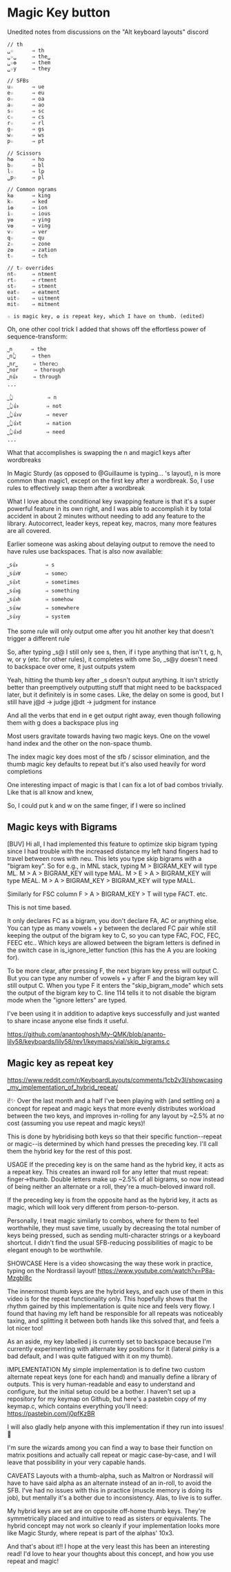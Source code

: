 # Magic Key button
Unedited notes from discussions on the "Alt keyboard layouts" discord 


    // th
    ␣☆      ⇒ th
    ␣☆␣     ⇒ the␣
    ␣☆✪     ⇒ them
    ␣☆y     ⇒ they

    // SFBs
    u☆      ⇒ ue
    e☆      ⇒ eu
    o☆      ⇒ oa
    a☆      ⇒ ao
    s☆      ⇒ sc
    c☆      ⇒ cs
    r☆      ⇒ rl
    g☆      ⇒ gs
    w☆      ⇒ ws
    p☆      ⇒ pt

    // Scissors
    h✪      ⇒ ho
    b☆      ⇒ bl
    l☆      ⇒ lp
    ␣p☆     ⇒ pl

    // Common ngrams
    k✪      ⇒ king
    k☆      ⇒ ked
    i✪      ⇒ ion
    i☆      ⇒ ious
    y✪      ⇒ ying
    v✪      ⇒ ving
    v☆      ⇒ ver
    q☆      ⇒ qu
    z☆      ⇒ zone
    z✪      ⇒ zation
    t☆      ⇒ tch

    // t☆ overrides
    nt☆     ⇒ ntment
    rt☆     ⇒ rtment
    st☆     ⇒ stment
    eat☆    ⇒ eatment
    uit☆    ⇒ uitment
    mit☆    ⇒ mitment

    ☆ is magic key, ✪ is repeat key, which I have on thumb. (edited)





Oh, one other cool trick I added that shows off the effortless power of sequence-transform:

    ⎵n      ⇒ the
    ⎵n👆     ⇒ then
    ⎵nr⎵     ⇒ there◯
    ⎵nor     ⇒ thorough
    ⎵n👍     ⇒ through
    ...

    ⎵👆           ⇒ n
    ⎵👆👍         ⇒ not
    ⎵👆👍v        ⇒ never
    ⎵👆👍t        ⇒ nation
    ⎵👆👍d        ⇒ need
    ...

What that accomplishes is swapping the n and magic1 keys after wordbreaks


In Magic Sturdy (as opposed to @Guillaume is typing... 's layout), n is more common than magic1, except on the first key after a wordbreak.
So, I use rules to effectively swap them after a wordbreak


What I love about the conditional key swapping feature is that it's a super powerful feature in its own right, and I was able to accomplish it by total accident in about 2 minutes without needing to add any feature to the library.
Autocorrect, leader keys, repeat key, macros, many more features are all covered.

Earlier someone was asking about delaying output to remove the need to have rules use backspaces. That is also now available:

    ⎵s👍         ⇒ s
    ⎵s👍∀        ⇒ some◯
    ⎵s👍t        ⇒ sometimes
    ⎵s👍g        ⇒ something
    ⎵s👍h        ⇒ somehow
    ⎵s👍w        ⇒ somewhere
    ⎵s👍y        ⇒ system


The some rule will only output ome after you hit another key that doesn't trigger a different rule`

So, after typing _s@ I still only see s, then, if i type anything that isn't t, g, h, w, or y (etc. for other rules), it completes with ome
So, _s@y doesn't need to backspace over ome, it just outputs ystem


Yeah, hitting the thumb key after _s doesn't output anything. It isn't strictly better than preemptively outputting stuff that might need to be backspaced later, but it definitely is in some cases. Like, the delay on some is good, but I still have 
    j@d -> judge
    j@dt -> judgment
    for instance

And all the verbs that end in e get output right away, even though following them with g does a backspace plus ing



Most users gravitate towards having two magic keys. One on the vowel hand index and the other on the non-space thumb.


The index magic key does most of the sfb / scissor elimination, and the thumb magic key defaults to repeat but it's also used heavily for word completions


One interesting impact of magic is that I can fix a lot of bad combos trivially. Like that is all know and knew,


So, I could put k and w on the same finger, if I were so inclined




## Magic keys with Bigrams

[BUV]
Hi all, I had implemented this feature to optimize skip bigram typing since I had trouble with the increased distance my left hand fingers had to travel between rows with neu. This lets you type skip bigrams with a "bigram key". So for e.g., in MNL stack, typing
    M > BIGRAM_KEY will type ML.
    M > A > BIGRAM_KEY will type MAL.
    M > E > A > BIGRAM_KEY will type MEAL.
    M > A > BIGRAM_KEY > BIGRAM_KEY will type MALL.

Similarly for FSC column
    F > A > BIGRAM_KEY > T will type FACT.
    etc.


This is not time based.

It only declares FC as a bigram, you don't declare FA, AC or anything else. You can type as many vowels + y between the declared FC pair while still keeping the output of the bigram key to C, so you can type FAC, FOC, FEC, FEEC etc.. Which keys are allowed between the bigram letters is defined in the switch case in is_ignore_letter function (this has the A you are looking for).

To be more clear, after pressing F, the next bigram key press will output C. But you can type any number of vowels + y after F and the bigram key will still output C. When you type F it enters the "skip_bigram_mode" which sets the output of the bigram key to C. Iine 114 tells it to not disable the bigram mode when the "ignore letters" are typed.


I've been using it in addition to adaptive keys successfully and just wanted to share incase anyone else finds it useful.

https://github.com/anantoghosh/My-QMK/blob/ananto-lily58/keyboards/lily58/rev1/keymaps/vial/skip_bigrams.c


## Magic key as repeat key
https://www.reddit.com/r/KeyboardLayouts/comments/1cb2v3l/showcasing_my_implementation_of_hybrid_repeat/

i!✨ Over the last month and a half I've been playing with (and settling on) a concept for repeat and magic keys that more evenly distributes workload between the two keys, and improves in-rolling for any layout by ~2.5% at no cost (assuming you use repeat and magic keys)!

This is done by hybridising both keys so that their specific function--repeat or magic--is determined by which hand presses the preceding key. I'll call them the hybrid key for the rest of this post.

USAGE
If the preceding key is on the same hand as the hybrid key, it acts as a repeat key. This creates an inward roll for any letter that must repeat: finger->thumb. Double letters make up ~2.5% of all bigrams, so now instead of being neither an alternate or a roll, they're a much-beloved inward roll.

If the preceding key is from the opposite hand as the hybrid key, it acts as magic, which will look very different from person-to-person.

Personally, I treat magic similarly to combos, where for them to feel worthwhile, they must save time, usually by decreasing the total number of keys being pressed, such as sending multi-character strings or a keyboard shortcut. I didn't find the usual SFB-reducing possibilities of magic to be elegant enough to be worthwhile.

SHOWCASE
Here is a video showcasing the way these work in practice, typing on the Nordrassil layout! https://www.youtube.com/watch?v=P8a-Mzgbl8c

The innermost thumb keys are the hybrid keys, and each use of them in this video is for the repeat functionality only. This hopefully shows that the rhythm gained by this implementation is quite nice and feels very flowy. I found that having my left hand be responsible for all repeats was noticeably taxing, and splitting it between both hands like this solved that, and feels a lot nicer too!

As an aside, my key labelled j is currently set to backspace because I'm currently experimenting with alternate key positions for it (lateral pinky is a bad default, and I was quite fatigued with it on my thumb).

IMPLEMENTATION
My simple implementation is to define two custom alternate repeat keys (one for each hand) and manually define a library of outputs. This is very human-readable and easy to understand and configure, but the initial setup could be a bother. I haven't set up a repository for my keymap on Github, but here's a pastebin copy of my keymap.c, which contains everything you'll need: https://pastebin.com/j0pfKzBR

I will also gladly help anyone with this implementation if they run into issues! 💜

I'm sure the wizards among you can find a way to base their function on matrix positions and actually call repeat or magic case-by-case, and I will leave that possibility in your very capable hands.

CAVEATS
Layouts with a thumb-alpha, such as Maltron or Nordrassil will have to have said alpha as an alternate instead of an in-roll, to avoid the SFB. I've had no issues with this in practice (muscle memory is doing its job), but mentally it's a bother due to inconsistency. Alas, to live is to suffer.

My hybrid keys are set are on opposite off-home thumb keys. They're symmetrically placed and intuitive to read as sisters or equivalents. The hybrid concept may not work so cleanly if your implementation looks more like Magic Sturdy, where repeat is part of the alphas' 10x3.

And that's about it!! I hope at the very least this has been an interesting read! I'd love to hear your thoughts about this concept, and how you use repeat and magic!